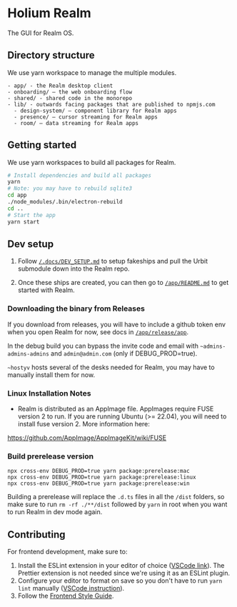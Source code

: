 # Holium Realm

The GUI for Realm OS.

## Directory structure

We use yarn workspace to manage the multiple modules.

```
- app/ - the Realm desktop client
- onboarding/ – the web onboarding flow
- shared/ - shared code in the monorepo
- lib/ - outwards facing packages that are published to npmjs.com
  - design-system/ – component library for Realm apps
  - presence/ – cursor streaming for Realm apps
  - room/ – data streaming for Realm apps
```

## Getting started

We use yarn workspaces to build all packages for Realm.

```zsh
# Install dependencies and build all packages
yarn
# Note: you may have to rebuild sqlite3
cd app
./node_modules/.bin/electron-rebuild
cd ..
# Start the app
yarn start
```

## Dev setup

1. Follow [`/.docs/DEV_SETUP.md`](/.docs/DEV_SETUP.md) to setup fakeships and pull the Urbit submodule down into the Realm repo.

2. Once these ships are created, you can then go to [`/app/README.md`](/app/README.md) to get started with Realm.

### Downloading the binary from Releases

If you download from releases, you will have to include a github token env when you open Realm for now, see docs in [`/app/release/app`](https://github.com/holium/realm/tree/main/app/release/app/README.md).

In the debug build you can bypass the invite code and email with `~admins-admins-admins` and `admin@admin.com` (only if DEBUG_PROD=true).

`~hostyv` hosts several of the desks needed for Realm, you may have to manually install them for now.

### Linux Installation Notes

- Realm is distributed as an AppImage file. AppImages require FUSE version 2 to run. If you are running Ubuntu (>= 22.04), you will need to install fuse version 2. More information here:

https://github.com/AppImage/AppImageKit/wiki/FUSE

### Build prerelease version

```
npx cross-env DEBUG_PROD=true yarn package:prerelease:mac
npx cross-env DEBUG_PROD=true yarn package:prerelease:linux
npx cross-env DEBUG_PROD=true yarn package:prerelease:win
```

Building a prerelease will replace the `.d.ts` files in all the `/dist` folders, so make sure to run `rm -rf ./**/dist` followed by `yarn` in root when you want to run Realm in dev mode again.

## Contributing

For frontend development, make sure to:

1. Install the ESLint extension in your editor of choice ([VSCode link](https://marketplace.visualstudio.com/items?itemName=dbaeumer.vscode-eslint)). The Prettier extension is not needed since we're using it as an ESLint plugin.
2. Configure your editor to format on save so you don't have to run `yarn lint` manually ([VSCode instruction](https://code.visualstudio.com/updates/v1_6#_format-on-save)).
3. Follow the [Frontend Style Guide](./.docs/FRONTEND.md).
